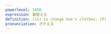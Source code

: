 ```yaml
---
powerlevel: 1458
expression: 着替える
definition: (v1) to change one's clothes; (P)
pronunciation: きかえる
---
```

